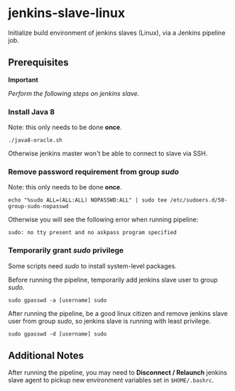 # jenkins-slave-linux

Initialize build environment of jenkins slaves (Linux), via a Jenkins pipeline job.

## Prerequisites

**Important**

*Perform the following steps on jenkins slave.*

### Install Java 8

Note: this only needs to be done **once**.

    ./java8-oracle.sh

Otherwise jenkins master won't be able to connect to slave via SSH.

### Remove password requirement from group *sudo*

Note: this only needs to be done **once**.

    echo "%sudo ALL=(ALL:ALL) NOPASSWD:ALL" | sudo tee /etc/sudoers.d/50-group-sudo-nopasswd

Otherwise you will see the following error when running pipeline:

    sudo: no tty present and no askpass program specified

### Temporarily grant *sudo* privilege

Some scripts need *sudo* to install system-level packages.

Before running the pipeline, temporarily add jenkins slave user to group *sudo*.

```
sudo gpasswd -a [username] sudo
```

After running the pipeline, be a good linux citizen and remove jenkins slave user from group *sudo*, so jenkins slave is running with least privilege. 

```
sudo gpasswd -d [username] sudo
```

## Additional Notes

After running the pipeline, you may need to **Disconnect / Relaunch** jenkins slave agent to pickup new environment variables set in `$HOME/.bashrc`.
